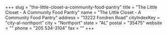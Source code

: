 +++
slug = "the-little-closet-a-community-food-pantry"
title = "The Little Closet - A Community Food Pantry"
name = "The Little Closet - A Community Food Pantry"
address = "13222 Fondren Road"
cityIndexKey = "city-al-northport"
city = "Northport"
state = "AL"
postal = "35475"
website = ""
phone = "205 534-3104"
fax = ""
+++
